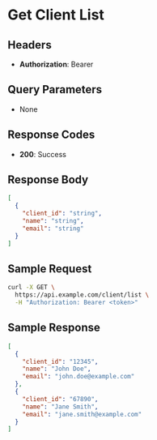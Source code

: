 # Get Client List

## Headers
- **Authorization**: Bearer <token>

## Query Parameters
- None

## Response Codes
- **200**: Success

## Response Body
```json
[
  {
    "client_id": "string",
    "name": "string",
    "email": "string"
  }
]
```

## Sample Request
```bash
curl -X GET \
  https://api.example.com/client/list \
  -H "Authorization: Bearer <token>"
```

## Sample Response
```json
[
  {
    "client_id": "12345",
    "name": "John Doe",
    "email": "john.doe@example.com"
  },
  {
    "client_id": "67890",
    "name": "Jane Smith",
    "email": "jane.smith@example.com"
  }
]
```